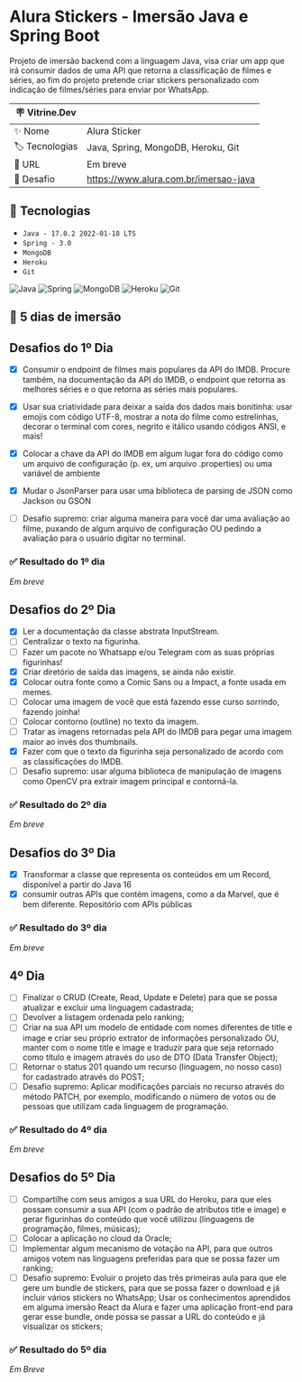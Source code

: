 # Alura Stickers - Imersão Java e Spring Boot

Projeto de imersão backend com a linguagem Java, visa criar um app que irá
consumir dados de uma API que retorna a classificação de filmes e séries, ao
fim do projeto pretende criar stickers personalizado com indicação de
filmes/séries para enviar por WhatsApp.

| 🪧 Vitrine.Dev |                                       |
| -------------- | ------------------------------------- |
| ✨ Nome        | Alura Sticker                         |
| 🏷️ Tecnologias | Java, Spring, MongoDB, Heroku, Git    |
| 🚀 URL         | Em breve                              |
| 🤿 Desafio     | https://www.alura.com.br/imersao-java |

## 🔨 Tecnologias

- `Java - 17.0.2 2022-01-18 LTS`
- `Spring - 3.0`
- `MongoDB`
- `Heroku`
- `Git`

![Java](https://img.shields.io/badge/java-%23ED8B00.svg?style=for-the-badge&logo=java&logoColor=white)
![Spring](https://img.shields.io/badge/spring-%236DB33F.svg?style=for-the-badge&logo=spring&logoColor=white)
![MongoDB](https://img.shields.io/badge/MongoDB-%234ea94b.svg?style=for-the-badge&logo=mongodb&logoColor=white)
![Heroku](https://img.shields.io/badge/heroku-%23430098.svg?style=for-the-badge&logo=heroku&logoColor=white)
![Git](https://img.shields.io/badge/git-%23F05033.svg?style=for-the-badge&logo=git&logoColor=white)

## 🤿 5 dias de imersão

## Desafios do 1º Dia

- [x] Consumir o endpoint de filmes mais populares da API do IMDB. Procure também, na documentação da API do IMDB, o endpoint que retorna as melhores séries e o que retorna as séries mais populares.

- [x] Usar sua criatividade para deixar a saída dos dados mais bonitinha: usar emojis com código UTF-8, mostrar a nota do filme como estrelinhas, decorar o terminal com cores, negrito e itálico usando códigos ANSI, e mais!
- [x] Colocar a chave da API do IMDB em algum lugar fora do código como um arquivo de configuração (p. ex, um arquivo .properties) ou uma variável de ambiente
- [x] Mudar o JsonParser para usar uma biblioteca de parsing de JSON como Jackson ou GSON
- [ ] Desafio supremo: criar alguma maneira para você dar uma avaliação ao filme, puxando de algum arquivo de configuração OU pedindo a avaliação para o usuário digitar no terminal.

### ✅ Resultado do 1º dia

_Em breve_

## Desafios do 2º Dia

- [x] Ler a documentação da classe abstrata InputStream.
- [ ] Centralizar o texto na figurinha.
- [ ] Fazer um pacote no Whatsapp e/ou Telegram com as suas próprias figurinhas!
- [x] Criar diretório de saída das imagens, se ainda não existir.
- [x] Colocar outra fonte como a Comic Sans ou a Impact, a fonte usada em memes.
- [ ] Colocar uma imagem de você que está fazendo esse curso sorrindo, fazendo joinha!
- [ ] Colocar contorno (outline) no texto da imagem.
- [ ] Tratar as imagens retornadas pela API do IMDB para pegar uma imagem maior ao invés dos thumbnails.
- [x] Fazer com que o texto da figurinha seja personalizado de acordo com as classificações do IMDB.
- [ ] Desafio supremo: usar alguma biblioteca de manipulação de imagens como OpenCV pra extrair imagem principal e contorná-la.

### ✅ Resultado do 2º dia

_Em breve_

## Desafios do 3º Dia

- [x] Transformar a classe que representa os conteúdos em um Record, disponível a partir do Java 16
- [x] consumir outras APIs que contém imagens, como a da Marvel, que é bem diferente. Repositório com APIs públicas

### ✅ Resultado do 3º dia

_Em breve_

## 4º Dia

- [ ] Finalizar o CRUD (Create, Read, Update e Delete) para que se possa atualizar e excluir uma linguagem cadastrada;
- [ ] Devolver a listagem ordenada pelo ranking;
- [ ] Criar na sua API um modelo de entidade com nomes diferentes de title e image e criar seu próprio extrator de informações personalizado OU, manter com o nome title e image e traduzir para que seja retornado como título e imagem através do uso de DTO (Data Transfer Object);
- [ ] Retornar o status 201 quando um recurso (linguagem, no nosso caso) for cadastrado através do POST;
- [ ] Desafio supremo: Aplicar modificações parciais no recurso através do método PATCH, por exemplo, modificando o número de votos ou de pessoas que utilizam cada linguagem de programação.

### ✅ Resultado do 4º dia

_Em breve_

## Desafios do 5º Dia

- [ ] Compartilhe com seus amigos a sua URL do Heroku, para que eles possam consumir a sua API (com o padrão de atributos title e image) e gerar figurinhas do conteúdo que você utilizou (linguagens de programação, filmes, músicas);
- [ ] Colocar a aplicação no cloud da Oracle;
- [ ] Implementar algum mecanismo de votação na API, para que outros amigos votem nas linguagens preferidas para que se possa fazer um ranking;
- [ ] Desafio supremo: Evoluir o projeto das três primeiras aula para que ele gere um bundle de stickers, para que se possa fazer o download e já incluir vários stickers no WhatsApp; Usar os conhecimentos aprendidos em alguma imersão React da Alura e fazer uma aplicação front-end para gerar esse bundle, onde possa se passar a URL do conteúdo e já visualizar os stickers;

### ✅ Resultado do 5º dia

_Em Breve_
